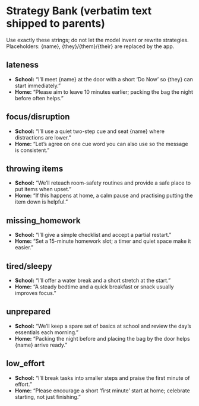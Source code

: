 ﻿# Strategy Bank (verbatim text shipped to parents)

Use exactly these strings; do not let the model invent or rewrite strategies.
Placeholders: {name}, {they}/{them}/{their} are replaced by the app.

## lateness
- **School:** “I’ll meet {name} at the door with a short ‘Do Now’ so {they} can start immediately.”
- **Home:** “Please aim to leave 10 minutes earlier; packing the bag the night before often helps.”

## focus/disruption
- **School:** “I’ll use a quiet two-step cue and seat {name} where distractions are lower.”
- **Home:** “Let’s agree on one cue word you can also use so the message is consistent.”

## throwing items
- **School:** “We’ll reteach room-safety routines and provide a safe place to put items when upset.”
- **Home:** “If this happens at home, a calm pause and practising putting the item down is helpful.”

## missing_homework
- **School:** “I’ll give a simple checklist and accept a partial restart.”
- **Home:** “Set a 15-minute homework slot; a timer and quiet space make it easier.”

## tired/sleepy
- **School:** “I’ll offer a water break and a short stretch at the start.”
- **Home:** “A steady bedtime and a quick breakfast or snack usually improves focus.”

## unprepared
- **School:** “We’ll keep a spare set of basics at school and review the day’s essentials each morning.”
- **Home:** “Packing the night before and placing the bag by the door helps {name} arrive ready.”

## low_effort
- **School:** “I’ll break tasks into smaller steps and praise the first minute of effort.”
- **Home:** “Please encourage a short ‘first minute’ start at home; celebrate starting, not just finishing.”

